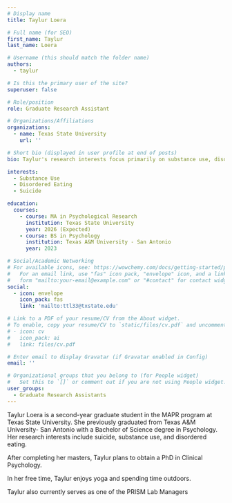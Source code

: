 ```yaml
---
# Display name
title: Taylur Loera

# Full name (for SEO)
first_name: Taylur
last_name: Loera

# Username (this should match the folder name)
authors:
  - taylur

# Is this the primary user of the site?
superuser: false

# Role/position
role: Graduate Research Assistant

# Organizations/Affiliations
organizations:
  - name: Texas State University
    url: ''

# Short bio (displayed in user profile at end of posts)
bio: Taylur's research interests focus primarily on substance use, disordered eating, and suicide. She is committed to improving health outcomes in underrepresented communities.

interests:
  - Substance Use
  - Disordered Eating
  - Suicide

education:
  courses:
    - course: MA in Psychological Research
      institution: Texas State University
      year: 2026 (Expected)
    - course: BS in Psychology
      institution: Texas A&M University - San Antonio
      year: 2023

# Social/Academic Networking
# For available icons, see: https://wowchemy.com/docs/getting-started/page-builder/#icons
#   For an email link, use "fas" icon pack, "envelope" icon, and a link in the
#   form "mailto:your-email@example.com" or "#contact" for contact widget.
social:
  - icon: envelope
    icon_pack: fas
    link: 'mailto:ttl33@txstate.edu'

# Link to a PDF of your resume/CV from the About widget.
# To enable, copy your resume/CV to `static/files/cv.pdf` and uncomment the lines below.
# - icon: cv
#   icon_pack: ai
#   link: files/cv.pdf

# Enter email to display Gravatar (if Gravatar enabled in Config)
email: ''

# Organizational groups that you belong to (for People widget)
#   Set this to `[]` or comment out if you are not using People widget.
user_groups:
  - Graduate Research Assistants
---
```

Taylur Loera is a second-year graduate student in the MAPR program at Texas State University. She previously graduated from Texas A&M University- San Antonio with a Bachelor of Science degree in Psychology. Her research interests include suicide, substance use, and disordered eating.

After completing her masters, Taylur plans to obtain a PhD in Clinical Psychology. 

In her free time, Taylur enjoys yoga and spending time outdoors.

Taylur also currently serves as one of the PRISM Lab Managers